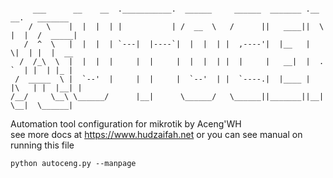 ```

     ___      __    __  .___________.  ______     ______  _______ .__   __.   _______ 
    /   \    |  |  |  | |           | /  __  \   /      ||   ____||  \ |  |  /  _____|
   /  ^  \   |  |  |  | `---|  |----`|  |  |  | |  ,----'|  |__   |   \|  | |  |  __  
  /  /_\  \  |  |  |  |     |  |     |  |  |  | |  |     |   __|  |  . `  | |  | |_ | 
 /  _____  \ |  `--'  |     |  |     |  `--'  | |  `----.|  |____ |  |\   | |  |__| | 
/__/     \__\ \______/      |__|      \______/   \______||_______||__| \__|  \______| 
```

Automation tool configuration for mikrotik by Aceng'WH  
see more docs at https://www.hudzaifah.net
or you can see manual on running this file
```
python autoceng.py --manpage
```